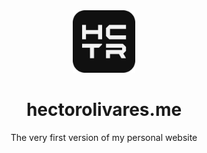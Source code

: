 <div align="center">
    <img src="public/hctr-favicon.svg" alt="Hector Favicon" width="100px" />
    <h1>hectorolivares.me</h1>
    The very first version of my personal website
</div>

